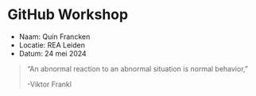 # GitHub Workshop

- Naam: Quin Francken
- Locatie: REA Leiden
- Datum: 24 mei 2024

> “An abnormal reaction to an abnormal situation is normal behavior,”
>
> -Viktor Frankl
